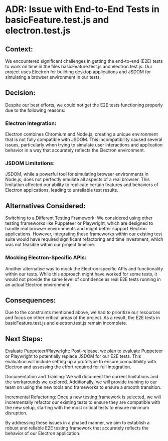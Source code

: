 # ADR: Issue with End-to-End Tests in basicFeature.test.js and electron.test.js

## Context:
We encountered significant challenges in getting the end-to-end (E2E) tests to work on time in the files basicFeature.test.js and electron.test.js. Our project uses Electron for building desktop applications and JSDOM for simulating a browser environment in our tests.

## Decision:
Despite our best efforts, we could not get the E2E tests functioning properly due to the following reasons:

### Electron Integration: 
Electron combines Chromium and Node.js, creating a unique environment that is not fully compatible with JSDOM. This incompatibility caused several issues, particularly when trying to simulate user interactions and application behavior in a way that accurately reflects the Electron environment.

### JSDOM Limitations: 
JSDOM, while a powerful tool for simulating browser environments in Node.js, does not perfectly emulate all aspects of a real browser. This limitation affected our ability to replicate certain features and behaviors of Electron applications, leading to unreliable test results.

## Alternatives Considered:
Switching to a Different Testing Framework: We considered using other testing frameworks like Puppeteer or Playwright, which are designed to handle real browser environments and might better support Electron applications. However, integrating these frameworks within our existing test suite would have required significant refactoring and time investment, which was not feasible within our project timeline.

### Mocking Electron-Specific APIs: 
Another alternative was to mock the Electron-specific APIs and functionality within our tests. While this approach might have worked for some tests, it would not provide the same level of confidence as real E2E tests running in an actual Electron environment.

## Consequences:
Due to the constraints mentioned above, we had to prioritize our resources and focus on other critical areas of the project. As a result, the E2E tests in basicFeature.test.js and electron.test.js remain incomplete.

## Next Steps:
Evaluate Puppeteer/Playwright: Post-release, we plan to evaluate Puppeteer or Playwright to potentially replace JSDOM for our E2E tests. This evaluation will include setting up a prototype to ensure compatibility with Electron and assessing the effort required for full integration.

Documentation and Training: We will document the current limitations and the workarounds we explored. Additionally, we will provide training to our team on using the new tools and frameworks to ensure a smooth transition.

Incremental Refactoring: Once a new testing framework is selected, we will incrementally refactor our existing tests to ensure they are compatible with the new setup, starting with the most critical tests to ensure minimum disruption.

By addressing these issues in a phased manner, we aim to establish a robust and reliable E2E testing framework that accurately reflects the behavior of our Electron application.
